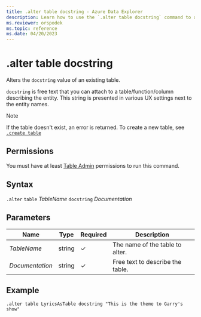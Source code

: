 ```yaml
---
title: .alter table docstring - Azure Data Explorer
description: Learn how to use the `.alter table docstring` command to alter the `docstring` value of an existing table. 
ms.reviewer: orspodek
ms.topic: reference
ms.date: 04/20/2023
---
```

# .alter table docstring

Alters the `docstring` value of an existing table.

`docstring` is free text that you can attach to a table/function/column describing the entity. This string is presented in various UX settings next to the entity names.

> [!NOTE]
> If the table doesn't exist, an error is returned. To create a new table, see [`.create table`](create-table-command.md)

## Permissions

You must have at least [Table Admin](access-control/role-based-access-control.md) permissions to run this command.

## Syntax

`.alter` `table` *TableName* `docstring` *Documentation*

## Parameters

|Name|Type|Required|Description|
|--|--|--|--|
| *TableName* | string | &check; | The name of the table to alter.|
| *Documentation* | string | &check; | Free text to describe the table.|

## Example

```kusto
.alter table LyricsAsTable docstring "This is the theme to Garry's show"
```
